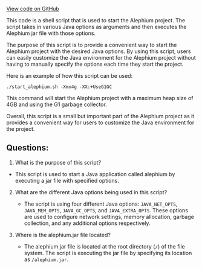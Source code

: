 [View code on GitHub](https://github.com/alephium/alephium/docker/release/entrypoint.sh)

This code is a shell script that is used to start the Alephium project. The script takes in various Java options as arguments and then executes the Alephium jar file with those options. 

The purpose of this script is to provide a convenient way to start the Alephium project with the desired Java options. By using this script, users can easily customize the Java environment for the Alephium project without having to manually specify the options each time they start the project. 

Here is an example of how this script can be used:

```
./start_alephium.sh -Xmx4g -XX:+UseG1GC
```

This command will start the Alephium project with a maximum heap size of 4GB and using the G1 garbage collector. 

Overall, this script is a small but important part of the Alephium project as it provides a convenient way for users to customize the Java environment for the project.
## Questions: 
 1. What is the purpose of this script?
   - This script is used to start a Java application called alephium by executing a jar file with specified options.

2. What are the different Java options being used in this script?
   - The script is using four different Java options: `JAVA_NET_OPTS`, `JAVA_MEM_OPTS`, `JAVA_GC_OPTS`, and `JAVA_EXTRA_OPTS`. These options are used to configure network settings, memory allocation, garbage collection, and any additional options respectively.

3. Where is the alephium.jar file located?
   - The alephium.jar file is located at the root directory (`/`) of the file system. The script is executing the jar file by specifying its location as `/alephium.jar`.